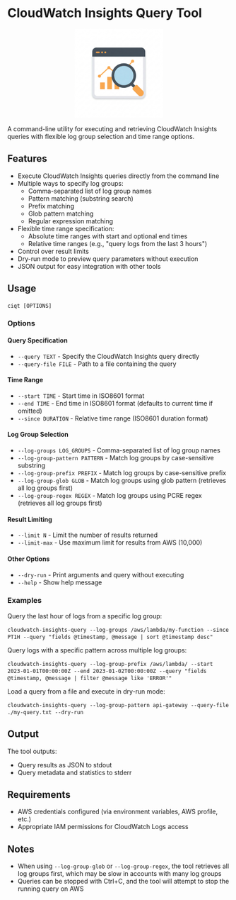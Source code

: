 # CloudWatch Insights Query Tool

<p align="center">
  <img src="assets/logo.png" alt="CloudWatch Insights Query Tool Logo" width="200">
</p>

A command-line utility for executing and retrieving CloudWatch Insights queries with flexible log group selection and time range options.

## Features

- Execute CloudWatch Insights queries directly from the command line
- Multiple ways to specify log groups:
  - Comma-separated list of log group names
  - Pattern matching (substring search)
  - Prefix matching
  - Glob pattern matching
  - Regular expression matching
- Flexible time range specification:
  - Absolute time ranges with start and optional end times
  - Relative time ranges (e.g., "query logs from the last 3 hours")
- Control over result limits
- Dry-run mode to preview query parameters without execution
- JSON output for easy integration with other tools

## Usage

```
ciqt [OPTIONS]
```

### Options

#### Query Specification
- `--query TEXT` - Specify the CloudWatch Insights query directly
- `--query-file FILE` - Path to a file containing the query

#### Time Range
- `--start TIME` - Start time in ISO8601 format
- `--end TIME` - End time in ISO8601 format (defaults to current time if omitted)
- `--since DURATION` - Relative time range (ISO8601 duration format)

#### Log Group Selection
- `--log-groups LOG_GROUPS` - Comma-separated list of log group names
- `--log-group-pattern PATTERN` - Match log groups by case-sensitive substring
- `--log-group-prefix PREFIX` - Match log groups by case-sensitive prefix
- `--log-group-glob GLOB` - Match log groups using glob pattern (retrieves all log groups first)
- `--log-group-regex REGEX` - Match log groups using PCRE regex (retrieves all log groups first)

#### Result Limiting
- `--limit N` - Limit the number of results returned
- `--limit-max` - Use maximum limit for results from AWS (10,000)

#### Other Options
- `--dry-run` - Print arguments and query without executing
- `--help` - Show help message

### Examples

Query the last hour of logs from a specific log group:
```
cloudwatch-insights-query --log-groups /aws/lambda/my-function --since PT1H --query "fields @timestamp, @message | sort @timestamp desc"
```

Query logs with a specific pattern across multiple log groups:
```
cloudwatch-insights-query --log-group-prefix /aws/lambda/ --start 2023-01-01T00:00:00Z --end 2023-01-02T00:00:00Z --query "fields @timestamp, @message | filter @message like 'ERROR'"
```

Load a query from a file and execute in dry-run mode:
```
cloudwatch-insights-query --log-group-pattern api-gateway --query-file ./my-query.txt --dry-run
```

## Output

The tool outputs:
- Query results as JSON to stdout
- Query metadata and statistics to stderr

## Requirements

- AWS credentials configured (via environment variables, AWS profile, etc.)
- Appropriate IAM permissions for CloudWatch Logs access

## Notes

- When using `--log-group-glob` or `--log-group-regex`, the tool retrieves all log groups first, which may be slow in accounts with many log groups
- Queries can be stopped with Ctrl+C, and the tool will attempt to stop the running query on AWS
